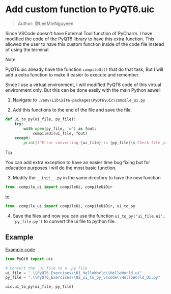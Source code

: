 # **Add custom function to PyQT6.uic**

> Author: @LeeMinNguyeen

Since VSCode doesn't have External Tool function of PyCharm. I have modified the code of the PyQT6 library to have this extra function. This allowed the user to have this custom function inside of the code file instead of using the terminal.

> [!NOTE]
> PyQT6.uic already have the function ```compileUi()``` that do that task, But I will add a extra function to make it easier to execute and remember.

Since I use a virtual environment, I will modified PyQT6 code of this virtual environment only. But this can be done easily with the main Python aswell

1. Navigate to ```.venv\Lib\site-packages\PyQt6\uic\compile_ui.py``` 

2. Add this functions to the end of the file and save the file.

``` py
def ui_to_py(ui_file, py_file):
    try:    
        with open(py_file, 'w') as fout:
            compileUi(ui_file, fout)
    except:
        print(f"Error converting {ui_file} to {py_file}\n Check file path or try PyQt6.uic.pyuic 'ui_file.ui' -o 'py_file.py'")
```

> [!TIP]
> You can add extra exception to have an easier time bug fixing but for education purposes I will do the most basic function.

3. Modify the ```__init__.py``` in the same directory to have the new function

``` py
from .compile_ui import compileUi, compileUiDir
```
to

``` py
from .compile_ui import compileUi, compileUiDir, ui_to_py
``` 

4. Save the files and now you can use the function ```ui_to_py('ui_file.ui', 'py_file.py')``` to convert the ui file to python file. 

## Example

[Example code](Convert.py)

``` py
from PyQt6 import uic

# Convert the .ui file to a .py file
ui_file = ".\\PyQT6_Exercises\\01_HelloWorld\\HelloWorld.ui"
py_file = ".\\PyQT6_Exercises\\02_ui_to_py_vscode\\HelloWorld_UI.py"

uic.ui_to_py(ui_file, py_file)
```